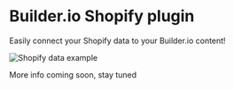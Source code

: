 # Builder.io Shopify plugin

Easily connect your Shopify data to your Builder.io content!

<img alt="Shopify data example" src="https://imgur.com/BhtUeqK.gif" >

More info coming soon, stay tuned
